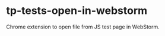 tp-tests-open-in-webstorm
=========================

Chrome extension to open file from JS test page in WebStorm.
